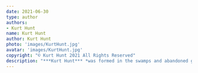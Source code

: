```yaml
---
date: 2021-06-30
type: author
authors:
- Kurt Hunt
name: Kurt Hunt
author: Kurt Hunt
photo: 'images/KurtHunt.jpg'
avatar: 'images/KurtHunt.jpg'
copyright: "© Kurt Hunt 2021 All Rights Reserved"
description: "***Kurt Hunt*** *was formed in the swamps and abandoned gravel pits of post-industrial Michigan. His short fiction has been published at* Fantasy Magazine, Strange Horizons, Beneath Ceaseless Skies, *and more. He is also a co-author of* Archipelago, *a collaborative serial fantasy adventure available now on Amazon.*"
---
```



